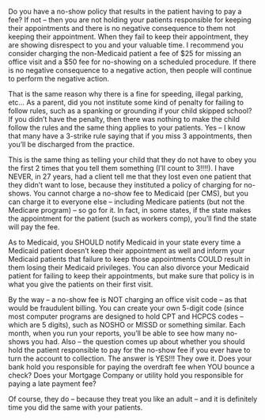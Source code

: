 Do you have a no-show policy that results in the patient having to pay a fee? If not – then you are not holding your patients responsible for keeping their appointments and there is no negative consequence to them not keeping their appointment. When they fail to keep their appointment, they are showing disrespect to you and your valuable time. I recommend you consider charging the non-Medicaid patient a fee of $25 for missing an office visit and a $50 fee for no-showing on a scheduled procedure. If there is no negative consequence to a negative action, then people will continue to perform the negative action.

That is the same reason why there is a fine for speeding, illegal parking, etc… As a parent, did you not institute some kind of penalty for failing to follow rules, such as a spanking or grounding if your child skipped school? If you didn’t have the penalty, then there was nothing to make the child follow the rules and the same thing applies to your patients. Yes – I know that many have a 3-strike rule saying that if you miss 3 appointments, then you’ll be discharged from the practice.

This is the same thing as telling your child that they do not have to obey you the first 2 times that you tell them something (I’ll count to 3!!!!). I have NEVER, in 27 years, had a client tell me that they lost even one patient that they didn’t want to lose, because they instituted a policy of charging for no-shows. You cannot charge a no-show fee to Medicaid (per CMS), but you can charge it to everyone else – including Medicare patients (but not the Medicare program) – so go for it. In fact, in some states, if the state makes the appointment for the patient (such as workers comp), you’ll find the state will pay the fee. 

As to Medicaid, you SHOULD notify Medicaid in your state every time a Medicaid patient doesn’t keep their appointment as well and inform your Medicaid patients that failure to keep those appointments COULD result in them losing their Medicaid privileges. You can also divorce your Medicaid patient for failing to keep their appointments, but make sure that policy is in what you give the patients on their first visit. 

By the way – a no-show fee is NOT charging an office visit code – as that would be fraudulent billing. You can create your own 5-digit code (since most computer programs are designed to hold CPT and HCPCS codes – which are 5 digits), such as NOSHO or MISSD or something similar. Each month, when you run your reports, you’ll be able to see how many no-shows you had. Also – the question comes up about whether you should hold the patient responsible to pay for the no-show fee if you ever have to turn the account to collection. The answer is YES!!! They owe it. Does your bank hold you responsible for paying the overdraft fee when YOU bounce a check? Does your Mortgage Company or utility hold you responsible for paying a late payment fee?

Of course, they do – because they treat you like an adult – and it is definitely time you did the same with your patients.